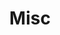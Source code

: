 ---
layout: nested
title: Misc
navbaritem: true
subfolders:
  - 'app_notes'
  - 'documentation'
  - 'example_projects'
---